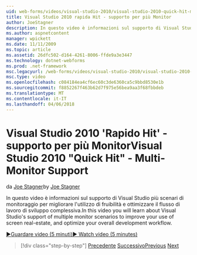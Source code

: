```yaml
---
uid: web-forms/videos/visual-studio-2010/visual-studio-2010-quick-hit-multi-monitor-support
title: Visual Studio 2010 rapida Hit - supporto per più Monitor
author: JoeStagner
description: In questo video è informazioni sul supporto di Visual Studio più scenari di monitoraggio per migliorare l'utilizzo di fruibilità e ottimizzare l'intero...
ms.author: aspnetcontent
manager: wpickett
ms.date: 11/11/2009
ms.topic: article
ms.assetid: 26dfc502-d164-4261-8006-ffde9a3e3447
ms.technology: dotnet-webforms
ms.prod: .net-framework
msc.legacyurl: /web-forms/videos/visual-studio-2010/visual-studio-2010-quick-hit-multi-monitor-support
msc.type: video
ms.openlocfilehash: c084184ea4cf6ec60c3de6360ca5c9bbd8530e1b
ms.sourcegitcommit: f8852267f463b62d7f975e56bea9aa3f68fbbdeb
ms.translationtype: MT
ms.contentlocale: it-IT
ms.lasthandoff: 04/06/2018
---
```

<a name="visual-studio-2010-quick-hit---multi-monitor-support"></a><span data-ttu-id="92844-103">Visual Studio 2010 'Rapido Hit' - supporto per più Monitor</span><span class="sxs-lookup"><span data-stu-id="92844-103">Visual Studio 2010 "Quick Hit" - Multi-Monitor Support</span></span>
====================
<span data-ttu-id="92844-104">da [Joe Stagner](https://github.com/JoeStagner)</span><span class="sxs-lookup"><span data-stu-id="92844-104">by [Joe Stagner](https://github.com/JoeStagner)</span></span>

<span data-ttu-id="92844-105">In questo video è informazioni sul supporto di Visual Studio più scenari di monitoraggio per migliorare l'utilizzo di fruibilità e ottimizzare il flusso di lavoro di sviluppo complessiva.</span><span class="sxs-lookup"><span data-stu-id="92844-105">In this video you will learn about Visual Studio's support of multiple monitor scenarios to improve your use of screen real-estate, and optimize your overall development workflow.</span></span> 

[<span data-ttu-id="92844-106">&#9654;Guardare video (5 minuti)</span><span class="sxs-lookup"><span data-stu-id="92844-106">&#9654; Watch video (5 minutes)</span></span>](https://channel9.msdn.com/Blogs/ASP-NET-Site-Videos/visual-studio-2010-quick-hit-multi-monitor-support)

> [!div class="step-by-step"]
> <span data-ttu-id="92844-107">[Precedente](visual-studio-2010-quick-hit-intellisense-smart-lists.md)
> [Successivo](visual-studio-2010-quick-hit-new-web-project-template.md)</span><span class="sxs-lookup"><span data-stu-id="92844-107">[Previous](visual-studio-2010-quick-hit-intellisense-smart-lists.md)
[Next](visual-studio-2010-quick-hit-new-web-project-template.md)</span></span>
